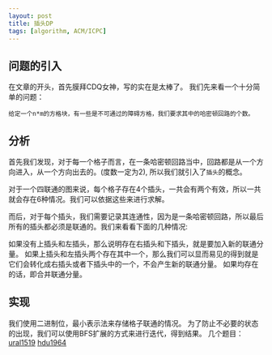 ```yaml
---
layout: post
title: 插头DP
tags: [algorithm, ACM/ICPC]
---
```


## 问题的引入
在文章的开头，首先膜拜CDQ女神，写的实在是太棒了。
我们先来看一个十分简单的问题：

`给定一个n*m的方格块，有一些是不可通过的障碍方格，我们要求其中的哈密顿回路的个数。`

## 分析
首先我们发现，对于每一个格子而言，在一条哈密顿回路当中，回路都是从一个方向进入，从一个方向出去的。(度数一定为2), 所以我们就引入了`插头`的概念。

对于一个四联通的图来说，每个格子存在4个插头，一共会有两个有效，所以一共就会存在6种情况。我们可以依据这些来进行求解。

而后，对于每个插头，我们需要记录其连通性，因为是一条哈密顿回路，所以最后所有的插头都必须是联通的。我们来看看下面的几种情况:

如果没有上插头和左插头，那么说明存在右插头和下插头，就是要加入新的联通分量。
如果上插头和左插头两个存在其中一个，那么我们可以显而易见的得到就是它们会转化成右插头或者下插头中的一个，不会产生新的联通分量。
如果均存在的话，即合并联通分量。

## 实现
我们使用二进制位，最小表示法来存储格子联通的情况。
为了防止不必要的状态的出现，我们可以使用BFS扩展的方式来进行迭代，得到结果。
几个题目：
[ural1519](https://github.com/Aaron19960821/icpcarchive/blob/master/dp/ural1519.cpp)
[hdu1964](https://github.com/Aaron19960821/icpcarchive/blob/master/dp/hdu1964.cpp)